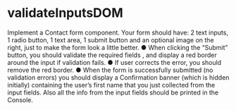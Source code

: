 # validateInputsDOM
 Implement a Contact form component. Your form should have: 2 text inputs, 1 radio button, 1 text area, 1 submit button and an optional image on the right, just to make the form look a little better. ● When clicking the “Submit” button, you should validate the required fields , and display a red border around the input if validation fails. ● If user corrects the error, you should remove the red border. ● When the form is successfully submitted (no validation errors) you should display a Confirmation banner (which is hidden initially) containing the user’s first name that you just collected from the input fields. Also all the info from the input fields should be printed in the Console.
